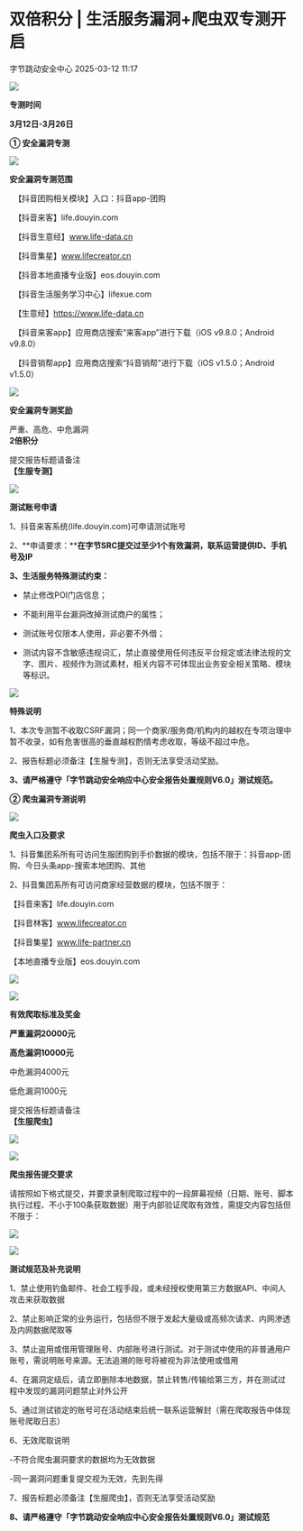 #  双倍积分 | 生活服务漏洞+爬虫双专测开启   
 字节跳动安全中心   2025-03-12 11:17  
  
![](https://mmbiz.qpic.cn/sz_mmbiz_png/gAcolpf06WoBa7icr2soQZibooybDTsZaicuk3dVEF6SA2QlYuK5kIyGoJ5pTibTeKOUHdqUCaMFGv82tMXe8tjxibQ/640?wx_fmt=png&from=appmsg "")  
  
  
  
  
**专测时间**  
  
**3月12日-3月26日**  
  
  
  
  
**① 安全漏洞专测**  
  
  
![](https://mmbiz.qpic.cn/sz_mmbiz_png/gAcolpf06WoBa7icr2soQZibooybDTsZaic3E1tDx08cCVr4pN8h0MKSAaFgXGPeFXeVCibQdS0M5X9Azr2zglRkrw/640?wx_fmt=png&from=appmsg "")  
  
**安全漏洞专测范围**  
  
  【抖音团购相关模块】入口：抖音app-团购  
  
  【抖音来客】life.douyin.com  
  
  【抖音生意经】www.life-data.cn  
  
  【抖音集星】www.lifecreator.cn  
  
  【抖音本地直播专业版】eos.douyin.com  
  
  【抖音生活服务学习中心】lifexue.com  
  
  【生意经】https://www.life-data.cn  
  
  【抖音来客app】应用商店搜索“来客app”进行下载（iOS v9.8.0；Android v9.8.0）  
  
  【抖音销帮app】应用商店搜索“抖音销帮”进行下载（iOS v1.5.0；Android v1.5.0）  
  
![](https://mmbiz.qpic.cn/sz_mmbiz_png/gAcolpf06WoBa7icr2soQZibooybDTsZaic3E1tDx08cCVr4pN8h0MKSAaFgXGPeFXeVCibQdS0M5X9Azr2zglRkrw/640?wx_fmt=png&from=appmsg "")  
  
**安全漏洞专测奖励**  
  
严重、高危、中危漏洞  
**2倍积分**  
  
提交报告标题请备注  
**【生服专测】**  
  
![](https://mmbiz.qpic.cn/sz_mmbiz_png/gAcolpf06WoBa7icr2soQZibooybDTsZaic3E1tDx08cCVr4pN8h0MKSAaFgXGPeFXeVCibQdS0M5X9Azr2zglRkrw/640?wx_fmt=png&from=appmsg "")  
  
**测试账号申请**  
  
1、抖音来客系统(life.douyin.com)可申请测试账号  
  
2、**申请要求：****在字节SRC提交过至少1个有效漏洞，联系运营提供ID、手机号及IP**  
  
**3、生活服务特殊测试约束：**  
- 禁止修改POI门店信息；  
  
- 不能利用平台漏洞改掉测试商户的属性；  
  
- 测试账号仅限本人使用，非必要不外借；  
  
- 测试内容不含敏感违规词汇，禁止直接使用任何违反平台规定或法律法规的文字、图片、视频作为测试素材，相关内容不可体现出业务安全相关策略、模块等标识。  
  
  
  
![](https://mmbiz.qpic.cn/sz_mmbiz_png/gAcolpf06WoBa7icr2soQZibooybDTsZaic3E1tDx08cCVr4pN8h0MKSAaFgXGPeFXeVCibQdS0M5X9Azr2zglRkrw/640?wx_fmt=png&from=appmsg "")  
  
**特殊说明**  
  
1、本次专测暂不收取CSRF漏洞；同一个商家/服务商/机构内的越权在专项治理中暂不收录，如有危害很高的垂直越权酌情考虑收取，等级不超过中危。  
  
2、报告标题必须备注【生服专测】，否则无法享受活动奖励。  
  
**3、请严格遵守「字节跳动安全响应中心安全报告处置规则V6.0」测试规范。**  
  
  
  
  
**② 爬虫漏洞专测说明**  
  
![](https://mmbiz.qpic.cn/sz_mmbiz_png/gAcolpf06WoBa7icr2soQZibooybDTsZaic3E1tDx08cCVr4pN8h0MKSAaFgXGPeFXeVCibQdS0M5X9Azr2zglRkrw/640?wx_fmt=png&from=appmsg "")  
  
**爬虫入口及要求**  
  
1、抖音集团系所有可访问生服团购到手价数据的模块，包括不限于：抖音app-团购、今日头条app-搜索本地团购、其他  
  
2、抖音集团系所有可访问商家经营数据的模块，包括不限于：  
  
【抖音来客】life.douyin.com  
  
【抖音林客】www.lifecreator.cn  
  
【抖音集星】www.life-partner.cn  
  
【本地直播专业版】eos.douyin.com  
  
![](https://mmbiz.qpic.cn/sz_mmbiz_png/gAcolpf06WoBa7icr2soQZibooybDTsZaicSg2OhibznmPKmpEW8bYcjsn6LQ5YtOvlSqyARia5qMrlRjKUZia9fZyVw/640?wx_fmt=png&from=appmsg "")  
  
  
![](https://mmbiz.qpic.cn/sz_mmbiz_png/gAcolpf06WoBa7icr2soQZibooybDTsZaic3E1tDx08cCVr4pN8h0MKSAaFgXGPeFXeVCibQdS0M5X9Azr2zglRkrw/640?wx_fmt=png&from=appmsg "")  
  
**有效爬取标准及奖金**  
  
**严重漏洞20000元**  
  
**高危漏洞10000元**  
  
中危漏洞4000元  
  
低危漏洞1000元  
  
提交报告标题请备注  
**【生服爬虫】**  
  
![](https://mmbiz.qpic.cn/sz_mmbiz_png/gAcolpf06WoBa7icr2soQZibooybDTsZaicTMkibyjr2QattTcMTJkLCMpDvRoSr9WmiaGMlqKe6Edia0fzeRC2to4Cg/640?wx_fmt=png&from=appmsg "")  
  
  
![](https://mmbiz.qpic.cn/sz_mmbiz_png/gAcolpf06WoBa7icr2soQZibooybDTsZaic3E1tDx08cCVr4pN8h0MKSAaFgXGPeFXeVCibQdS0M5X9Azr2zglRkrw/640?wx_fmt=png&from=appmsg "")  
  
**爬虫报告提交要求**  
  
请按照如下格式提交，并要求录制爬取过程中的一段屏幕视频（日期、账号、脚本执行过程、不小于100条获取数据）用于内部验证爬取有效性，需提交内容包括但不限于：  
  
![](https://mmbiz.qpic.cn/sz_mmbiz_png/gAcolpf06WoBa7icr2soQZibooybDTsZaic9ibU6cNQianWBjMyJpGYDnHajMWpmKyEz7qs09H3dcF0A4UYMuTNicH7w/640?wx_fmt=png&from=appmsg "")  
  
  
![](https://mmbiz.qpic.cn/sz_mmbiz_png/gAcolpf06WoBa7icr2soQZibooybDTsZaic3E1tDx08cCVr4pN8h0MKSAaFgXGPeFXeVCibQdS0M5X9Azr2zglRkrw/640?wx_fmt=png&from=appmsg "")  
  
**测试规范及补充说明**  
  
1、禁止使用钓鱼邮件、社会工程手段，或未经授权使用第三方数据API、中间人攻击来获取数据  
  
2、禁止影响正常的业务运行，包括但不限于发起大量级或高频次请求、内网渗透及内网数据爬取等  
  
3、禁止盗用或借用管理账号、内部账号进行测试。对于测试中使用的非普通用户账号，需说明账号来源。无法追溯的账号将被视为非法使用或借用  
  
4、在漏洞定级后，请立即删除本地数据，禁止转售/传输给第三方，并在测试过程中发现的漏洞问题禁止对外公开  
  
5、通过测试锁定的账号可在活动结束后统一联系运营解封（需在爬取报告中体现账号爬取日志）  
  
6、无效爬取说明  
  
-不符合爬虫漏洞要求的数据均为无效数据  
  
-同一漏洞问题重复提交视为无效，先到先得  
  
7、报告标题必须备注【生服爬虫】，否则无法享受活动奖励  
  
**8、请严格遵守「字节跳动安全响应中心安全报告处置规则V6.0」测试规范**  
  
